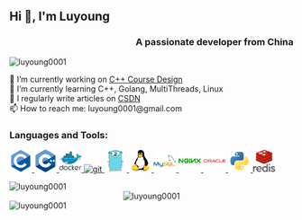 <h2 align="left">Hi 👋, I'm Luyoung</h1>
<h3 align="right">A passionate developer from China</h3>

<p align="left">
    <img src="https://komarev.com/ghpvc/?username=luyoung0001&label=Profile%20views&color=0e75b6&style=flat" alt="luyoung0001" />
</p>

<p align="left">
    🔭 I’m currently working on <a href="https://github.com/Luyoung0001/cpp_design">C++ Course Design</a><br>
    🌱 I’m currently learning C++, Golang, MultiThreads, Linux<br>
    📝 I regularly write articles on <a href="https://blog.csdn.net/m0_73651896?spm=1010.2135.3001.5343">CSDN</a><br>
    📫 How to reach me: luyoung0001@gmail.com
</p>


<h3 align="left">Languages and Tools:</h3>
<p align="left"> <a href="https://www.cprogramming.com/" target="_blank" rel="noreferrer"> <img src="https://raw.githubusercontent.com/devicons/devicon/master/icons/c/c-original.svg" alt="c" width="40" height="40"/> </a> <a href="https://www.w3schools.com/cpp/" target="_blank" rel="noreferrer"> <img src="https://raw.githubusercontent.com/devicons/devicon/master/icons/cplusplus/cplusplus-original.svg" alt="cplusplus" width="40" height="40"/> </a> <a href="https://www.docker.com/" target="_blank" rel="noreferrer"> <img src="https://raw.githubusercontent.com/devicons/devicon/master/icons/docker/docker-original-wordmark.svg" alt="docker" width="40" height="40"/> </a> <a href="https://git-scm.com/" target="_blank" rel="noreferrer"> <img src="https://www.vectorlogo.zone/logos/git-scm/git-scm-icon.svg" alt="git" width="40" height="40"/> </a> <a href="https://golang.org" target="_blank" rel="noreferrer"> <img src="https://raw.githubusercontent.com/devicons/devicon/master/icons/go/go-original.svg" alt="go" width="40" height="40"/> </a> <a href="https://www.linux.org/" target="_blank" rel="noreferrer"> <img src="https://raw.githubusercontent.com/devicons/devicon/master/icons/linux/linux-original.svg" alt="linux" width="40" height="40"/> </a> <a href="https://www.mysql.com/" target="_blank" rel="noreferrer"> <img src="https://raw.githubusercontent.com/devicons/devicon/master/icons/mysql/mysql-original-wordmark.svg" alt="mysql" width="40" height="40"/> </a> <a href="https://www.nginx.com" target="_blank" rel="noreferrer"> <img src="https://raw.githubusercontent.com/devicons/devicon/master/icons/nginx/nginx-original.svg" alt="nginx" width="40" height="40"/> </a> <a href="https://www.oracle.com/" target="_blank" rel="noreferrer"> <img src="https://raw.githubusercontent.com/devicons/devicon/master/icons/oracle/oracle-original.svg" alt="oracle" width="40" height="40"/> </a> <a href="https://www.python.org" target="_blank" rel="noreferrer"> <img src="https://raw.githubusercontent.com/devicons/devicon/master/icons/python/python-original.svg" alt="python" width="40" height="40"/> </a> <a href="https://redis.io" target="_blank" rel="noreferrer"> <img src="https://raw.githubusercontent.com/devicons/devicon/master/icons/redis/redis-original-wordmark.svg" alt="redis" width="40" height="40"/> </a> </p>

<div align="left">
    <img src="https://github-readme-stats.vercel.app/api/top-langs?username=luyoung0001&show_icons=true&locale=en&layout=compact" alt="luyoung0001" />
</div>

<div align="center">
    <img src="https://github-readme-stats.vercel.app/api?username=luyoung0001&show_icons=true&locale=en" alt="luyoung0001" />
</div>

<div align="left">
    <img src="https://github-readme-streak-stats.herokuapp.com/?user=luyoung0001" alt="luyoung0001" />
</div>


